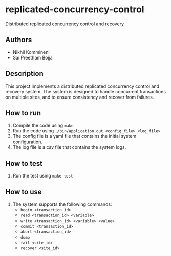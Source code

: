 # replicated-concurrency-control

Distributed replicated concurrency control and recovery

## Authors
- Nikhil Kommineni
- Sai Preetham Bojja

## Description
This project implements a distributed replicated concurrency control and recovery system. The system is designed to handle concurrent transactions on multiple sites, and to ensure consistency and recover from failures.

## How to run
1. Compile the code using `make`
2. Run the code using `./bin/application.out <config_file> <log_file>`
3. The config file is a yaml file that contains the initial system configuration.
4. The log file is a csv file that contains the system logs.

## How to test
1. Run the test using `make test`

## How to use
1. The system supports the following commands:
    - `begin <transaction_id>`
    - `read <transaction_id> <variable>`
    - `write <transaction_id> <variable> <value>`
    - `commit <transaction_id>`
    - `abort <transaction_id>`
    - `dump`
    - `fail <site_id>`
    - `recover <site_id>`